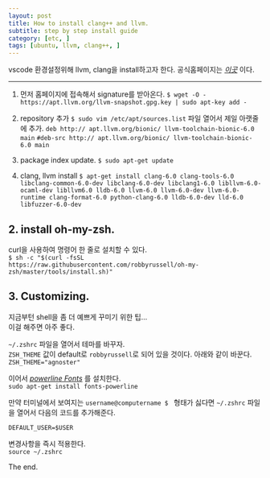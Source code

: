 ```yaml
---
layout: post
title: How to install clang++ and llvm.
subtitle: step by step install guide
category: [etc, ]
tags: [ubuntu, llvm, clang++, ]
---
```


vscode 환경설정위해 llvm, clang을 install하고자 한다.
공식홈페이지는 [*이곳*](http://apt.llvm.org/) 이다.

----

1) 먼저 홈페이지에 접속해서 signature를 받아온다.
`$ wget -O - https://apt.llvm.org/llvm-snapshot.gpg.key | sudo apt-key add -`

2) repository 추가
`$ sudo vim /etc/apt/sources.list` 파일 열어서 제일 아랫줄에 추가.
`deb http:// apt.llvm.org/bionic/ llvm-toolchain-bionic-6.0 main`
`#deb-src http:// apt.llvm.org/bionic/ llvm-toolchain-bionic-6.0 main`

3) package index update.
`$ sudo apt-get update`

4) clang, llvm install
`$ apt-get install clang-6.0 clang-tools-6.0 libclang-common-6.0-dev libclang-6.0-dev libclang1-6.0 libllvm-6.0-ocaml-dev libllvm6.0 lldb-6.0 llvm-6.0 llvm-6.0-dev llvm-6.0-runtime clang-format-6.0 python-clang-6.0 lldb-6.0-dev lld-6.0 libfuzzer-6.0-dev`

## 2. install oh-my-zsh.

curl을 사용하여 명령어 한 줄로 설치할 수 있다.  
`$ sh -c "$(curl -fsSL https://raw.githubusercontent.com/robbyrussell/oh-my-zsh/master/tools/install.sh)"`

## 3. Customizing.

지금부턴 shell을 좀 더 예쁘게 꾸미기 위한 팁...  
이걸 해주면 아주 좋다.

`~/.zshrc` 파일을 열어서 테마를 바꾸자.  
`ZSH_THEME` 값이 default로 `robbyrussell`로 되어 있을 것이다.
아래와 같이 바꾼다.  
`ZSH_THEME="agnoster"`  

이어서 [*powerline Fonts*](https://github.com/powerline/fonts) 를 설치한다.  
 `sudo apt-get install fonts-powerline`

만약 터미널에서 보여지는 `username@computername $ ` 형태가 싫다면 `~/.zshrc` 파일을 열어서 다음의 코드를 추가해준다.

`DEFAULT_USER=$USER`

변경사항을 즉시 적용한다.  
`source ~/.zshrc`

The end.